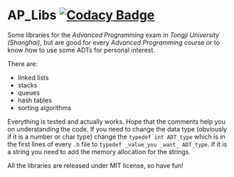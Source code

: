 # **AP_Libs**  [![Codacy Badge](https://api.codacy.com/project/badge/Grade/3ee80421ecf5410e912a0d9e48e9aa0c)](https://www.codacy.com/app/dedeswim/AP_Libs?utm_source=github.com&amp;utm_medium=referral&amp;utm_content=dedeswim/AP_Libs&amp;utm_campaign=Badge_Grade)

Some libraries for the _Advanced Programming_ exam in _Tongji University (Shanghai)_, but are good for every _Advanced Programming_ course or to know how to use some ADTs for personal interest.

There are:
- linked lists
- stacks
- queues
- hash tables
- sorting algorithms

Everything is tested and actually works.
Hope that the comments help you on understanding the code.
If you need to change the data type (obviously if it is a number or char type) change the `typedef int ADT_type` which is in the first lines of every `.h` file to `typedef _value_you _want_ ADT_type`.
If it is a string you need to add the memory allocation for the strings.

All the libraries are released under MIT license, so have fun!
